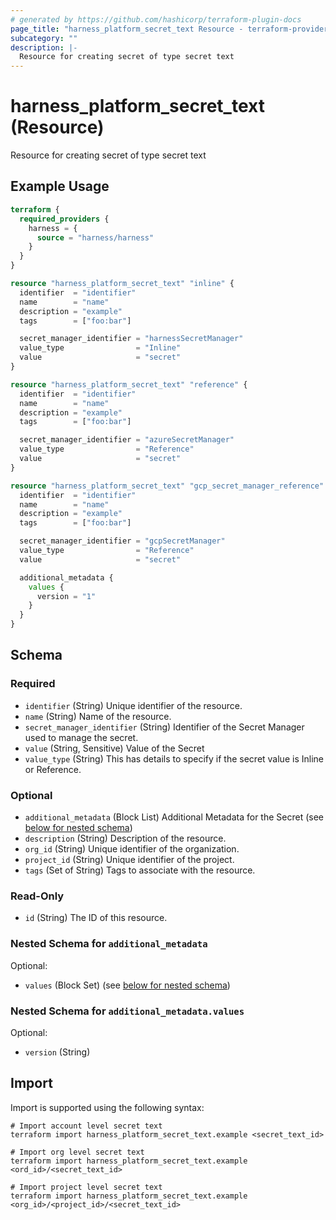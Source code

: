 ```yaml
---
# generated by https://github.com/hashicorp/terraform-plugin-docs
page_title: "harness_platform_secret_text Resource - terraform-provider-harness"
subcategory: ""
description: |-
  Resource for creating secret of type secret text
---
```


# harness_platform_secret_text (Resource)

Resource for creating secret of type secret text

## Example Usage

```terraform
terraform {
  required_providers {
    harness = {
      source = "harness/harness"
    }
  }
}

resource "harness_platform_secret_text" "inline" {
  identifier  = "identifier"
  name        = "name"
  description = "example"
  tags        = ["foo:bar"]

  secret_manager_identifier = "harnessSecretManager"
  value_type                = "Inline"
  value                     = "secret"
}

resource "harness_platform_secret_text" "reference" {
  identifier  = "identifier"
  name        = "name"
  description = "example"
  tags        = ["foo:bar"]

  secret_manager_identifier = "azureSecretManager"
  value_type                = "Reference"
  value                     = "secret"
}

resource "harness_platform_secret_text" "gcp_secret_manager_reference" {
  identifier  = "identifier"
  name        = "name"
  description = "example"
  tags        = ["foo:bar"]

  secret_manager_identifier = "gcpSecretManager"
  value_type                = "Reference"
  value                     = "secret"

  additional_metadata {
    values {
      version = "1"
    }
  }
}
```

<!-- schema generated by tfplugindocs -->
## Schema

### Required

- `identifier` (String) Unique identifier of the resource.
- `name` (String) Name of the resource.
- `secret_manager_identifier` (String) Identifier of the Secret Manager used to manage the secret.
- `value` (String, Sensitive) Value of the Secret
- `value_type` (String) This has details to specify if the secret value is Inline or Reference.

### Optional

- `additional_metadata` (Block List) Additional Metadata for the Secret (see [below for nested schema](#nestedblock--additional_metadata))
- `description` (String) Description of the resource.
- `org_id` (String) Unique identifier of the organization.
- `project_id` (String) Unique identifier of the project.
- `tags` (Set of String) Tags to associate with the resource.

### Read-Only

- `id` (String) The ID of this resource.

<a id="nestedblock--additional_metadata"></a>
### Nested Schema for `additional_metadata`

Optional:

- `values` (Block Set) (see [below for nested schema](#nestedblock--additional_metadata--values))

<a id="nestedblock--additional_metadata--values"></a>
### Nested Schema for `additional_metadata.values`

Optional:

- `version` (String)

## Import

Import is supported using the following syntax:

```shell
# Import account level secret text
terraform import harness_platform_secret_text.example <secret_text_id>

# Import org level secret text
terraform import harness_platform_secret_text.example <ord_id>/<secret_text_id>

# Import project level secret text
terraform import harness_platform_secret_text.example <org_id>/<project_id>/<secret_text_id>
```
